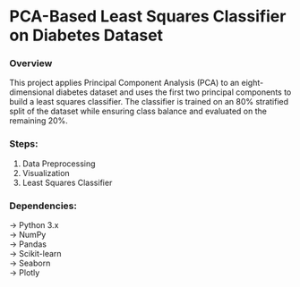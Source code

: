 # PCA-Based Least Squares Classifier on Diabetes Dataset
### Overview
This project applies Principal Component Analysis (PCA) to an eight-dimensional diabetes dataset and uses the first two principal components to build a least squares classifier. The classifier is trained on an 80% stratified split of the dataset while ensuring class balance and evaluated on the remaining 20%.

### Steps:
1. Data Preprocessing
2. Visualization
3. Least Squares Classifier

### Dependencies:
-> Python 3.x <br>
-> NumPy <br>
-> Pandas <br>
-> Scikit-learn <br>
-> Seaborn <br>
-> Plotly <br>

